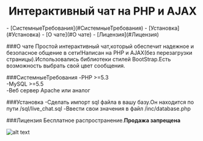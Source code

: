 <center><h1>Интерактивный чат на PHP и AJAX</h1></center>
- [СистемныеТребования](#СистемныеТребования)
- [Установка](#Установка)
- [О чате](#О чате)
- [Лицензия](#Лицензия)

###О чате
<a>Простой интерактивный чат,который обеспечит надежное и безопасное общение в сети!Написан на PHP и AJAX(без перезагрузки страницы).Использовались библиотеки стилей BootStrap.Есть возможность выбрать свой цвет сообщения.</a>

###СистемныеТребования
 -PHP >=5.3 <br>
 -MySQL >=5.5 <br>
 -Веб сервер Apache или аналог

###Установка
-Сделать импорт sql файла в вашу базу.Он находится по пути /sql/live_chat.sql
-Ввести свои значения в файл /inc/database.php

###Лицензия
Бесплатное распространение.<b>Продажа запрещена</b>

![alt text](http://cs631820.vk.me/v631820482/1595f/xuPJfJh5Q1U.jpg "Logo Title Text 1")
